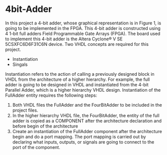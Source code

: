 # 4bit-Adder
In this project a 4-bit adder, whose graphical representation is in Figure 1, is going to be implemented in the FPGA. This 4-bit 
adder is constructed using 4 1-bit full adders Field Programmable Gate Arrays (FPGA). The board used to implement this 4-bit adder 
is the Altera Cyclone® V SE 5CSXFC6D6F31C6N device. Two VHDL concepts are required for this project. 
- Instantiation
- Singals

Instantiation refers to the action of calling a previously designed block in VHDL from the
architecture of a higher hierarchy. For example, the full adder is going to be designed in VHDL
and instantiated from the 4-bit Parallel Adder, which is a higher hierarchy VHDL design.
Instantiation of the FullAdder entity requires the following steps:
1. Both VHDL files the FullAdder and the FourBitAdder to be included in the project files.
2. In the higher hierarchy VHDL file, the FourBitAdder, the entity of the full adder is copied as a COMPONENT after the architecture declaration and before begin of the architecture
3. Create an instantiation of the FullAdder component after the architecture begin and do a port mapping. The port mapping is carried out by declaring what inputs, outputs, or signals are going to connect to the port of the component.



 
